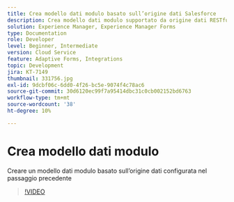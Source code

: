 ```yaml
---
title: Crea modello dati modulo basato sull’origine dati Salesforce
description: Crea modello dati modulo supportato da origine dati RESTful
solution: Experience Manager, Experience Manager Forms
type: Documentation
role: Developer
level: Beginner, Intermediate
version: Cloud Service
feature: Adaptive Forms, Integrations
topic: Development
jira: KT-7149
thumbnail: 331756.jpg
exl-id: 9dcbf06c-6dd0-4f26-bc5e-9074f4c78ac6
source-git-commit: 30d6120ec99f7a95414dbc31c0cb002152bd6763
workflow-type: tm+mt
source-wordcount: '38'
ht-degree: 10%

---
```


# Crea modello dati modulo

Creare un modello dati modulo basato sull’origine dati configurata nel passaggio precedente

>[!VIDEO](https://video.tv.adobe.com/v/331756?quality=12&learn=on)
